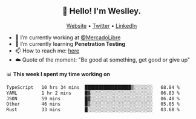 <h2 align="center">👋 Hello! I'm Weslley.</h2>
<p align="center">
  <a href="http://weslleyneri.com.br">Website</a> •
  <a href="https://twitter.com/Weslley_Neri">Twitter</a> •
  <a href="https://www.linkedin.com/in/weslley-neri-3658908b">LinkedIn</a>
</p>


- 🔭 I’m currently working at [@MercadoLibre](https://github.com/mercadolibre)
- 🌱 I’m currently learning **Penetration Testing**
- 📫 How to reach me: [here](mailto:weslley39@gmail.com)
- ☁️ Quote of the moment: "Be good at something, get good or give up"

📊 **This week I spent my time working on**
<!--START_SECTION:waka-->

```txt
TypeScript   10 hrs 34 mins  █████████████████▒░░░░░░░   68.84 %
YAML         1 hr 2 mins     █▓░░░░░░░░░░░░░░░░░░░░░░░   06.83 %
JSON         59 mins         █▓░░░░░░░░░░░░░░░░░░░░░░░   06.48 %
Other        46 mins         █▒░░░░░░░░░░░░░░░░░░░░░░░   05.05 %
Rust         33 mins         █░░░░░░░░░░░░░░░░░░░░░░░░   03.68 %
```

<!--END_SECTION:waka-->

<!-- Inspired by https://github.com/gruselhaus/gruselhaus -->